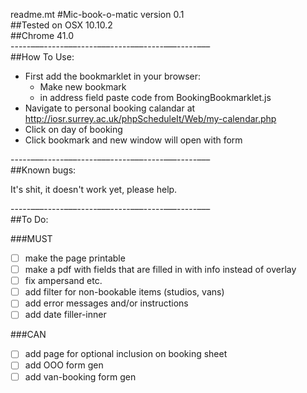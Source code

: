 readme.mt
#Mic-book-o-matic version 0.1  
##Tested on OSX 10.10.2  
##Chrome 41.0  
-----–––-----–––-----–––-----–––-----–––-----–––  
##How To Use:  
  
* First add the bookmarklet in your browser:  
	* Make new bookmark  
	* in address field paste code from BookingBookmarklet.js  
* Navigate to personal booking calandar at http://iosr.surrey.ac.uk/phpScheduleIt/Web/my-calendar.php  
* Click on day of booking  
* Click bookmark and new window will open with form  
  
-----–––-----–––-----–––-----–––-----–––-----–––  
##Known bugs:  
  
It's shit, it doesn't work yet, please help.  
  
-----–––-----–––-----–––-----–––-----–––-----–––  
##To Do:  
  
###MUST  
* [ ] make the page printable
* [ ] make a pdf with fields that are filled in with info instead of overlay
* [ ] fix ampersand etc.
* [ ] add filter for non-bookable items (studios, vans)
* [ ] add error messages and/or instructions
* [ ] add date filler-inner

###CAN  
* [ ] add page for optional inclusion on booking sheet
* [ ] add OOO form gen
* [ ] add van-booking form gen
